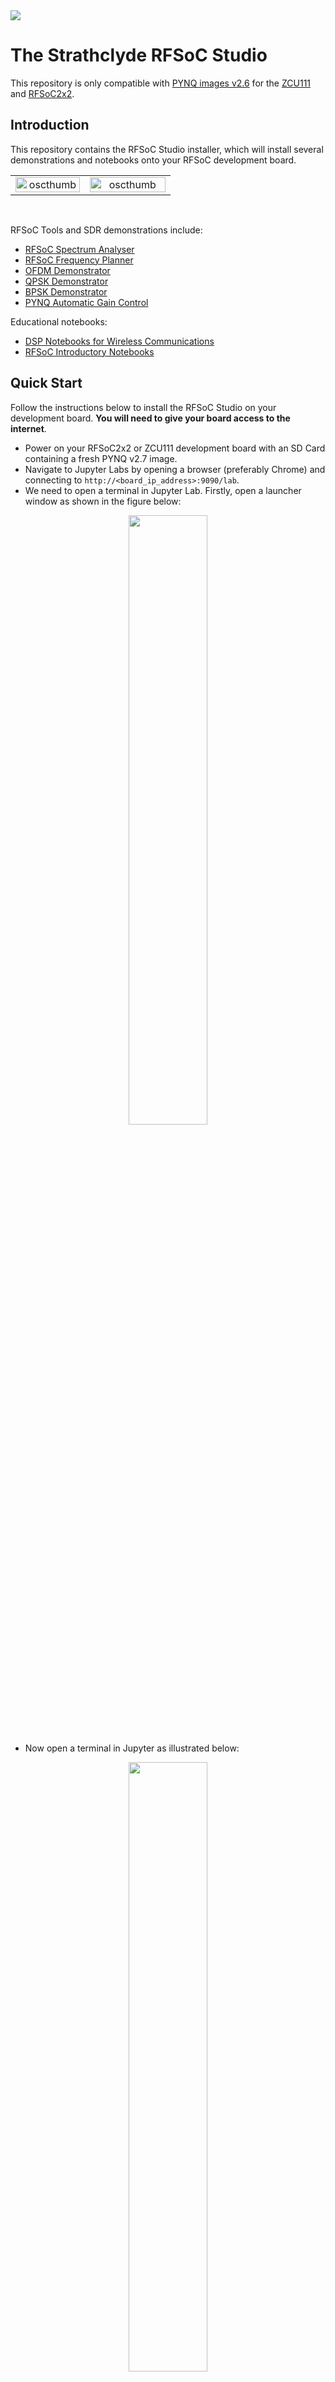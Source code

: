 <img src="strathsdr_banner.png" />

# The Strathclyde RFSoC Studio
This repository is only compatible with [PYNQ images v2.6](https://github.com/Xilinx/PYNQ/releases) for the [ZCU111](https://www.xilinx.com/products/boards-and-kits/zcu111.html) and [RFSoC2x2](http://rfsoc-pynq.io/).

## Introduction
This repository contains the RFSoC Studio installer, which will install several demonstrations and notebooks onto your RFSoC development board.

<table border="0" align="center">
    <tr border="0">
        <td align="center" width="43.5%" border="0">
            <img src="notebooks/images/gif/rfsoc_sam.gif" alt="oscthumb" style="width: 100%" border="0"/>
        </td>
        <td align="center" width="50%" border="0">
            <img src="notebooks/images/gif/rfsoc_ofdm.gif" alt="oscthumb" style="width: 100%" border="0"/>
        </td>
    </tr>
</table>

<br>

RFSoC Tools and SDR demonstrations include:
* [RFSoC Spectrum Analyser](https://github.com/strath-sdr/rfsoc_sam)
* [RFSoC Frequency Planner](https://github.com/strath-sdr/rfsoc_frequency_planner)
* [OFDM Demonstrator](https://github.com/strath-sdr/rfsoc_ofdm)
* [QPSK Demonstrator](https://github.com/strath-sdr/rfsoc_qpsk)
* [BPSK Demonstrator](https://github.com/strath-sdr/rfsoc_radio)
* [PYNQ Automatic Gain Control](https://github.com/strath-sdr/pynq_agc)

Educational notebooks:
* [DSP Notebooks for Wireless Communications](https://github.com/strath-sdr/dsp_notebooks)
* [RFSoC Introductory Notebooks](https://github.com/strath-sdr/rfsoc_notebooks)

## Quick Start
Follow the instructions below to install the RFSoC Studio on your development board. **You will need to give your board access to the internet**.
* Power on your RFSoC2x2 or ZCU111 development board with an SD Card containing a fresh PYNQ v2.7 image.
* Navigate to Jupyter Labs by opening a browser (preferably Chrome) and connecting to `http://<board_ip_address>:9090/lab`.
* We need to open a terminal in Jupyter Lab. Firstly, open a launcher window as shown in the figure below:

<p align="center">
  <img src="open_jupyter_launcher.jpg" width="50%" height="50%" />
<p/>

* Now open a terminal in Jupyter as illustrated below:

<p align="center">
  <img src="open_terminal_window.jpg" width="50%" height="50%" />
<p/>

* Firstly, ensure all packages are uninstalled.

```sh
pip3 uninstall -y rfsoc-sam rfsoc-freqplan rfsoc-ofdm rfsoc-qpsk rfsoc-radio pynq-agc pystrath-dsp pystrath-rfsoc rfsoc-studio
```

* We can now install the RFSoC Studio. This will install all of the above projects and notebooks, and will also add a few additional notebooks.

```sh
pip3 install git+https://github.com/strath-sdr/rfsoc_studio@v0.3.0
```

Once the installation has complete, your Jupyter home workspace will be populated with several folders installed by each package. You can access the `rfsoc-studio` folder and open the getting started notebook to begin using all of the demonstrations and educational resources.

## Individual Package Installation <a class="anchor" id="individual_install"></a>
If you have a problem using the RFSoC-Studio installer, please run the following in your Jupyter Terminal.

* Firstly, ensure all packages are uninstalled.

```sh
pip3 uninstall -y rfsoc-sam rfsoc-freqplan rfsoc-ofdm rfsoc-qpsk rfsoc-radio pynq-agc pystrath-dsp rfsoc-studio
```

* Then run individual installation for each package.

```sh
pip3 install https://github.com/strath-sdr/rfsoc_sam/archive/v0.4.1.tar.gz
pip3 install https://github.com/strath-sdr/rfsoc_frequency_planner/archive/v0.3.0.tar.gz
pip3 install https://github.com/strath-sdr/rfsoc_ofdm/archive/v0.3.1.tar.gz
pip3 install https://github.com/strath-sdr/rfsoc_qpsk/archive/v1.4.1.tar.gz
pip3 install https://github.com/strath-sdr/rfsoc_radio/archive/v0.2.1.tar.gz
pip3 install https://github.com/strath-sdr/dsp_notebooks/archive/v0.1.2.tar.gz
pip3 install https://github.com/strath-sdr/pynq_agc/releases/download/v0.3.2/pynq_agc.tar.gz
```

* Finally run the rfsoc-studio installer again to complete setup.

```sh
pip3 install git+https://github.com/strath-sdr/rfsoc_studio
```

All required packages should now be installed.

## License
[BSD 3-Clause](/LICENSE)
